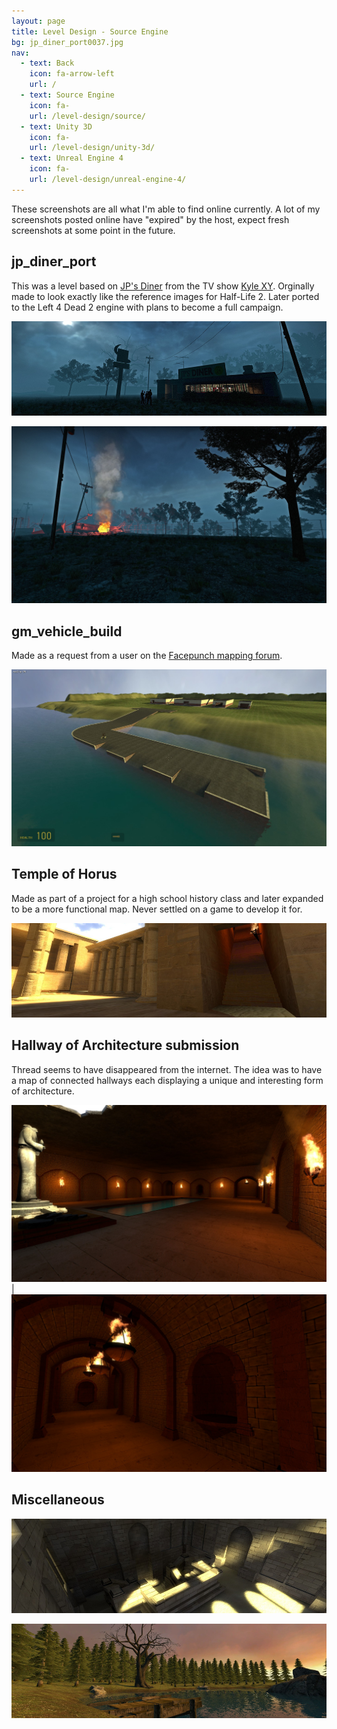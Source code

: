 ```yaml
---
layout: page
title: Level Design - Source Engine
bg: jp_diner_port0037.jpg
nav:
  - text: Back
    icon: fa-arrow-left
    url: /
  - text: Source Engine
    icon: fa-
    url: /level-design/source/
  - text: Unity 3D
    icon: fa-
    url: /level-design/unity-3d/
  - text: Unreal Engine 4
    icon: fa-
    url: /level-design/unreal-engine-4/
---
```


These screenshots are all what I'm able to find online currently. A lot of my
screenshots posted online have "expired" by the host, expect fresh screenshots
at some point in the future.

## jp_diner_port

This was a level based on [JP's Diner](http://kylexy.wikia.com/wiki/JP's_Diner)
from the TV show [Kyle XY](https://en.wikipedia.org/wiki/Kyle_XY). Orginally
made to look exactly like the reference images for Half-Life 2. Later ported to
the Left 4 Dead 2 engine with plans to become a full campaign.

![diner](/img/level-design/source/slider_jps_diner.png)

![diner_env](/img/level-design/source/jp_diner_port0037.jpg)

## gm_vehicle_build

Made as a request from a user on the [Facepunch mapping forum](https://facepunch.com/forumdisplay.php?f=38).

![overview](/img/level-design/source/gmvehiclebuildtest20002vs8.jpg)

## Temple of Horus

Made as part of a project for a high school history class and later expanded
to be a more functional map. Never settled on a game to develop it for.

![temple-of-horus](/img/level-design/source/slider_temple_of_horus.png)

## Hallway of Architecture submission

Thread seems to have disappeared from the internet. The idea was to have a map
of connected hallways each displaying a unique and interesting form of
architecture.

![hallway-main](/img/level-design/source/robmaister12_hallway_final0001.jpg) | ![hallway-second](/img/level-design/source/robmaister12_hallway_final0003.jpg)

## Miscellaneous

![brick-structure](/img/level-design/source/slider_brick_structure.png)

![nature](/img/level-design/source/slider_nature_hl2.png)
